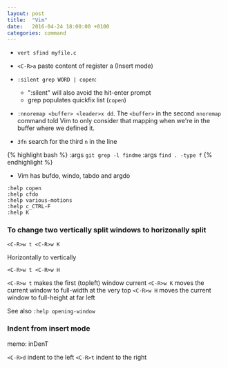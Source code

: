 ```yaml
---
layout: post
title:  "Vim"
date:   2016-04-24 18:00:00 +0100
categories: command
---
```


- `vert sfind myfile.c`

- `<C-R>a` paste content of register a (Insert mode)

- `:silent grep WORD | copen`:
  * ":silent" will also avoid the hit-enter prompt
  * grep populates quickfix list (`copen`)

- `:nnoremap <buffer> <leader>x dd`. The `<buffer>` in the second `nnoremap`
  command told Vim to only consider that mapping when we're in the buffer where
  we defined it.

- `3fn` search for the third `n` in the line

{% highlight bash %}
:args `git grep -l findme`
:args `find . -type f`
{% endhighlight %}

- Vim has bufdo, windo, tabdo and argdo

```
:help copen
:help cfdo
:help various-motions
:help c_CTRL-F
:help K
```

### To change two vertically split windows to horizonally split

```
<C-R>w t <C-R>w K
```

Horizontally to vertically

```
<C-R>w t <C-R>w H
```

`<C-R>w t` makes the first (topleft) window current
`<C-R>w K` moves the current window to full-width at the very top
`<C-R>w H` moves the current window to full-height at far left

See also `:help opening-window`

### Indent from insert mode

memo: inDenT

`<C-R>d` indent to the left
`<C-R>t` indent to the right
